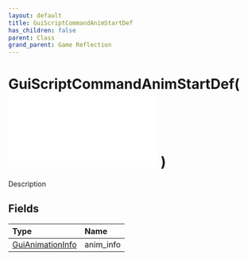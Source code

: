 ```yaml
---
layout: default
title: GuiScriptCommandAnimStartDef
has_children: false
parent: Class
grand_parent: Game Reflection
---
```

# GuiScriptCommandAnimStartDef( ![ GuiScriptCommandAnimDef ](/game-reflection/classes/gui_script_command_anim_def.md) )
Description 

## Fields
| Type | Name |
|:-------------|:--------------|
| [GuiAnimationInfo](/game-reflection/classes/gui_animation_info.md) | anim_info |
